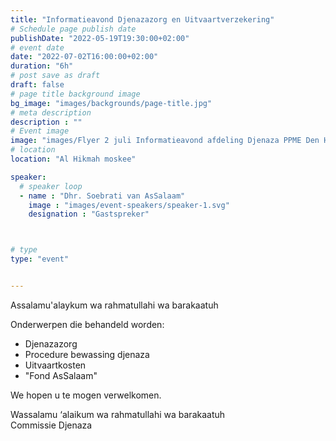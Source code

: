 ```yaml
---
title: "Informatieavond Djenazazorg en Uitvaartverzekering"
# Schedule page publish date
publishDate: "2022-05-19T19:30:00+02:00"
# event date
date: "2022-07-02T16:00:00+02:00"
duration: "6h"
# post save as draft
draft: false
# page title background image
bg_image: "images/backgrounds/page-title.jpg"
# meta description
description : ""
# Event image
image: "images/Flyer 2 juli Informatieavond afdeling Djenaza PPME Den Haag.jpg"
# location
location: "Al Hikmah moskee"

speaker:
  # speaker loop
  - name : "Dhr. Soebrati van AsSalaam"
    image : "images/event-speakers/speaker-1.svg"
    designation : "Gastspreker"



# type
type: "event"


---
```


Assalamu'alaykum wa rahmatullahi wa barakaatuh

Onderwerpen die behandeld worden: 
* Djenazazorg
* Procedure bewassing djenaza
* Uitvaartkosten
* "Fond AsSalaam"

We hopen u te mogen verwelkomen.

Wassalamu ‘alaikum wa rahmatullahi wa barakaatuh<br/>
Commissie Djenaza
